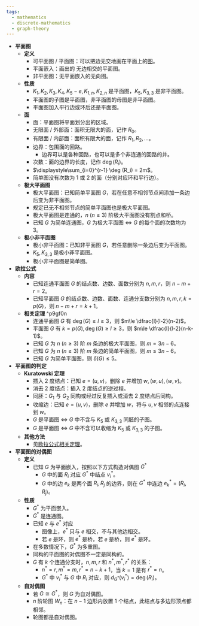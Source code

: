```yaml
---
tags:
  - mathematics
  - discrete-mathematics
  - graph-theory
---
```

- **平面图**
    - **定义**
        - 可平面图 / 平面图：可以把边无交地画在平面上的[图](/notes/docs/mathematics/discrete-mathematics/graph-basis#xknur9)。
        - 平面嵌入：画出的 无边相交的平面图。
        - 非平面图：无平面嵌入的无向图。
    - **性质**
        - $K_1,K_2,K_3,K_4,K_5-e,K_{1,n},K_{2,n}$ 是平面图，$K_5,K_{3,3}$ 是非平面图。
        - 平面图的子图是平面图，非平面图的母图是非平面图。
        - 平面图加入平行边或环后还是平面图。
    - **面**
        - 面：平面图将平面划分出的区域。
        - 无限面 / 外部面：面积无限大的面，记作 $R_0$。
        - 有限面 / 内部面：面积有限大的面，记作 $R_1,R_2,\dots$。
        - 边界：包围面的回路。
            - 边界可以是各种回路，也可以是多个非连通的回路的并。
        - 次数：面的边界的长度，记作 $\deg(R_i)$。
        - $\displaystyle\sum_{i=0}^{r-1} \deg (R_i) = 2m$。
        - 简单图没有次数为 $1$ 或 $2$ 的面（分别对应环和平行边）。
    - **极大平面图**
        - 极大平面图：已知简单平面图 $G$，若在任意不相邻节点间添加一条边后变为非平面图。
        - 规定已无不相邻节点的简单平面图也是极大平面图。
        - 极大平面图是连通的，$n\ (n\ge 3)$ 阶极大平面图没有割点和桥。
        - 已知 $G$ 为简单连通图，$G$ 为极大平面图 $\iff$ $G$ 的每个面的次数均为 $3$。
    - **极小非平面图**
        - 极小非平面图：已知非平面图 $G$，若任意删除一条边后变为平面图。
        - $K_5,K_{3,3}$ 是极小非平面图。
        - 极小非平面图是简单图。
- **欧拉公式**
    - **内容**
        - 已知连通平面图 $G$ 的结点数、边数、面数分别为 $n,m,r$，则 $n-m+r=2$。
        - 已知平面图 $G$ 的结点数、边数、面数、连通分支数分别为 $n,m,r,k=p(G)$，则 $n-m+r=k+1$。
    - **相关定理** ^p9gf0n
        - 连通平面图 $G$ 有 $\deg(G)\ge l\ge 3$，则 $m\le \dfrac{l}{l-2}(n-2)$。
        - 平面图 $G$ 有 $k=p(G),\deg(G)\ge l\ge 3$，则 $m\le \dfrac{l}{l-2}(n-k-1)$。
        - 已知 $G$ 为 $n\ (n\ge 3)$ 阶 $m$ 条边的极大平面图，则 $m=3n-6$。
        - 已知 $G$ 为 $n\ (n\ge 3)$ 阶 $m$ 条边的简单平面图，则 $m\le 3n-6$。
        - 已知 $G$ 为简单平面图，则 $\delta(G)\le 5$。
- **平面图的判定**
    - **Kuratowski 定理**
        - 插入 $2$ 度结点：已知 $e=(u,v)$，删除 $e$ 并增加 $w,(w,u),(w,v)$。
        - 消去 $2$ 度结点：插入 $2$ 度结点的逆过程。
        - 同胚：$G_1$ 与 $G_2$ 同构或经过反复插入或消去 $2$ 度结点后同构。
        - 收缩边：已知 $e=(u,v)$，删除 $e$ 并增加 $w$，将与 $u,v$ 相邻的点连接到 $w$。
        - $G$ 是平面图 $\iff$ $G$ 中不含与 $K_5$ 或 $K_{3,3}$ 同胚的子图。
        - $G$ 是平面图 $\iff$ $G$ 中不含可以收缩为 $K_5$ 或 $K_{3,3}$ 的子图。
    - **其他方法**
        - 见[欧拉公式相关定理](/notes/docs/mathematics/discrete-mathematics/plane-graph#p9gf0n)。
- **平面图的对偶图**
    - **定义**
        - 已知 $G$ 为平面嵌入，按照以下方式构造对偶图 $G^*$
            - $G$ 中的面 $R_i$ 对应 $G^*$ 中结点 $v^*_i$。
            - $G$ 中的边 $e_k$ 是两个面 $R_i,R_j$ 的边界，则在 $G^*$ 中连边 $e^*_k=(R_i,R_j)$。
    - **性质**
        - $G^*$ 为平面嵌入。
        - $G^*$ 是连通图。
        - 已知 $e$ 与 $e^*$ 对应
            - 图像上，$e^*$ 只与 $e$ 相交，不与其他边相交。
            - 若 $e$ 是环，则 $e^*$ 是桥，若 $e$ 是桥，则 $e^*$ 是环。
        - 在多数情况下，$G^*$ 为多重图。
        - 同构的平面图的对偶图不一定是同构的。
        - $G$ 有 $k$ 个连通分支时，$n,m,r$ 和 $n^*,m^*,r^*$ 的关系：
            - $n^*=r,m^*=m,r^*=n-k+1$，当 $k=1$ 是有 $r^*=n$。
            - $G^*$ 中 $v^*_i$ 与 $G$ 中 $R_i$ 对应，则 $d_{G^*}(v^*_i)=\deg(R_i)$。
    - **自对偶图**
        - 若 $G\cong G^*$，则 $G$ 为自对偶图。
        - $n$ 阶轮图 $W_n$：在 $n-1$ 边形内放置 $1$ 个结点，此结点与多边形顶点都相邻。
        - 轮图都是自对偶图。
